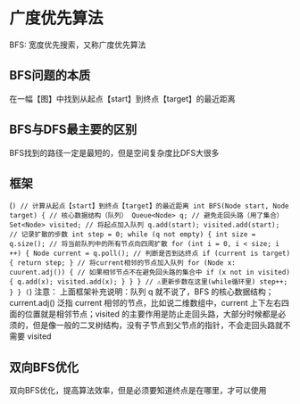 # 广度优先算法
BFS: 宽度优先搜索，又称广度优先算法


## BFS问题的本质
在一幅【图】中找到从起点【start】到终点【target】的最近距离

## BFS与DFS最主要的区别
BFS找到的路径一定是最短的，但是空间复杂度比DFS大很多


## 框架
(```)
// 计算从起点【start】到终点【target】的最近距离
int BFS(Node start, Node target) {
    // 核心数据结构（队列）
    Queue<Node> q;
    // 避免走回头路（用了集合）
    Set<Node> visited;
    // 将起点加入队列
    q.add(start);
    visited.add(start);
    // 记录扩散的步数
    int step = 0;
    while (q not empty) {
    int size = q.size();
    // 将当前队列中的所有节点向四周扩散
    for (int i = 0, i < size; i ++) {
        Node current = q.poll();
        // 判断是否到达终点
        if (current is target) { return step; }
        // 将current相邻的节点加入队列
        for (Node x: cuurent.adj()) {
            // 如果相邻节点不在避免回头路的集合中
           if (x not in visited) {
              q.add(x);
              visited.add(x);
           }
        }
     }
   // ⚠️更新步数在这里(while循环里)
    step++;
  }
}
(```)
注意：  上面框架补充说明：队列 q 就不说了，BFS 的核心数据结构；current.adj() 泛指 current 相邻的节点，比如说二维数组中，current 上下左右四面的位置就是相邻节点；visited 的主要作用是防止走回头路，大部分时候都是必须的，但是像一般的二叉树结构，没有子节点到父节点的指针，不会走回头路就不需要 visited


## 双向BFS优化
双向BFS优化，提高算法效率，但是必须要知道终点是在哪里，才可以使用
